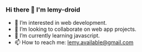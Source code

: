 ### Hi there 👋 I'm lemy-droid

- 🔭 I’m interested in web development.
- 👯 I’m looking to collaborate on web app projects.
- 🌱 I’m currently learning javascript.
- 📫 How to reach me: lemy.available@gmail.com
